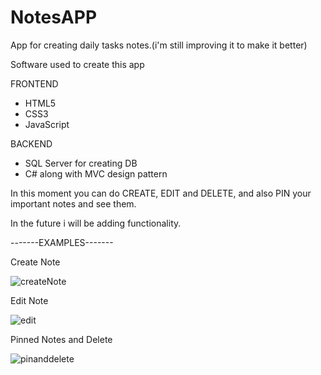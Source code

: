 # NotesAPP

App for creating daily tasks notes.(i'm still improving it to make it better)

Software used to create this app

FRONTEND

- HTML5
- CSS3
- JavaScript

BACKEND

- SQL Server for creating DB
- C# along with MVC design pattern

In this moment you can do CREATE, EDIT and DELETE, and also PIN your important notes and see them.

In the future i will be adding functionality.

-------EXAMPLES-------

Create Note

![createNote](https://user-images.githubusercontent.com/81487018/163730875-1693e03b-c03a-404f-8367-129c470b9de0.gif)

Edit Note

![edit](https://user-images.githubusercontent.com/81487018/163730977-1c881573-49e5-408f-995d-319011dd31a1.gif)


Pinned Notes and Delete

![pinanddelete](https://user-images.githubusercontent.com/81487018/163731122-af3c7451-9eb0-41a3-826b-dcd33e927fed.gif)

